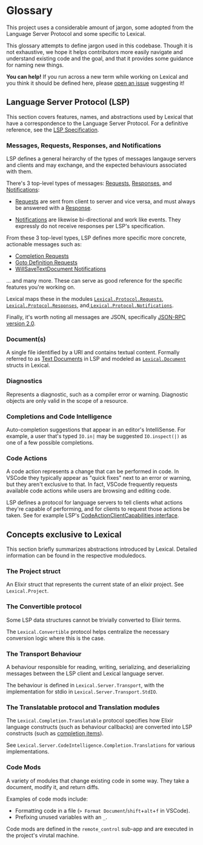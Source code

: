 # Glossary
This project uses a considerable amount of jargon, some adopted from the Language Server Protocol and some specific to Lexical.

This glossary attempts to define jargon used in this codebase.
Though it is not exhaustive, we hope it helps contributors more easily navigate and understand existing code and the goal, and that it provides some guidance for naming new things.

**You can help!** If you run across a new term while working on Lexical and you think it should be defined here, please [open an issue](https://github.com/lexical-lsp/lexical/issues) suggesting it!

## Language Server Protocol (LSP)

This section covers features, names, and abstractions used by Lexical that have a correspondence to the Language Server Protocol. For a definitive reference, see the [LSP Specification](https://microsoft.github.io/language-server-protocol/specifications/specification-current).

### Messages, Requests, Responses, and Notifications

LSP defines a general heirarchy of the types of messages langauge servers and clients and may exchange, and the expected behaviours associated with them.

There's 3 top-level types of messages: [Requests](https://microsoft.github.io/language-server-protocol/specifications/lsp/3.17/specification/#requestMessage), [Responses](https://microsoft.github.io/language-server-protocol/specifications/lsp/3.17/specification/#responseMessage), and [Notifications](https://microsoft.github.io/language-server-protocol/specifications/lsp/3.17/specification/#notificationMessage):

- [Requests](https://microsoft.github.io/language-server-protocol/specifications/lsp/3.17/specification/#requestMessage) are sent from client to server and vice versa, and must always be answered with a [Response](https://microsoft.github.io/language-server-protocol/specifications/lsp/3.17/specification/#responseMessage).

- [Notifications](https://microsoft.github.io/language-server-protocol/specifications/lsp/3.17/specification/#notificationMessage) are likewise bi-directional and work like events. They expressly do not receive responses per LSP's specification.

From these 3 top-level types, LSP defines more specific more concrete, actionable messages such as:
- [Completion Requests](https://microsoft.github.io/language-server-protocol/specifications/lsp/3.17/specification/#textDocument_completion)
- [Goto Definition Requests](https://microsoft.github.io/language-server-protocol/specifications/lsp/3.17/specification/#textDocument_definition)
- [WillSaveTextDocument Notifications](https://microsoft.github.io/language-server-protocol/specifications/lsp/3.17/specification/#textDocument_willSave)

... and many more. These can serve as good reference for the specific features you're working on.

Lexical maps these in the modules [`Lexical.Protocol.Requests`](https://github.com/lexical-lsp/lexical/blob/main/apps/protocol/lib/lexical/protocol/requests.ex), [`Lexical.Protocol.Responses`](https://github.com/lexical-lsp/lexical/blob/main/apps/protocol/lib/lexical/protocol/responses.ex), and[ `Lexical.Protocol.Notifications`](https://github.com/lexical-lsp/lexical/blob/main/apps/protocol/lib/lexical/protocol/notifications.ex).

Finally, it's worth noting all messages are JSON, specifically [JSON-RPC version 2.0](https://www.jsonrpc.org/specification).

### Document(s)

A single file identified by a URI and contains textual content. Formally referred to as [Text Documents](https://microsoft.github.io/language-server-protocol/specifications/lsp/3.17/specification/#textDocuments) in LSP and modeled as [`Lexical.Document`](https://github.com/lexical-lsp/lexical/blob/main/projects/lexical_shared/lib/lexical/document.ex) structs in Lexical.

### Diagnostics

Represents a diagnostic, such as a compiler error or warning. Diagnostic objects are only valid in the scope of a resource.

### Completions and Code Intelligence

Auto-completion suggestions that appear in an editor's IntelliSense. For example, a user that's typed `IO.in|` may be suggested `IO.inspect(|)` as one of a few possible completions.

### Code Actions

A code action represents a change that can be performed in code. In VSCode they typically appear as "quick fixes" next to an error or warning, but they aren't exclusive to that. In fact, VSCode frequently requests available code actions while users are browsing and editing code.

LSP defines a protocol for language servers to tell clients what actions they're capable of performing, and for clients to request those actions be taken. See for example LSP's [CodeActionClientCapabilities interface](https://microsoft.github.io/language-server-protocol/specifications/lsp/3.17/specification/#codeActionClientCapabilities).

## Concepts exclusive to Lexical

This section briefly summarizes abstractions introduced by Lexical. Detailed information can be found in the respective moduledocs.

### The Project struct

An Elixir struct that represents the current state of an elixir project. See `Lexical.Project`.

### The Convertible protocol

Some LSP data structures cannot be trivially converted to Elixir terms.

The `Lexical.Convertible` protocol helps centralize the necessary conversion logic where this is the case.

### The Transport Behaviour

A behaviour responsible for reading, writing, serializing, and deserializing messages between the LSP client and Lexical language server.

The behaviour is defined in `Lexical.Server.Transport`, with the implementation for stdio in `Lexical.Server.Transport.StdIO`.

### The Translatable protocol and Translation modules

The `Lexical.Completion.Translatable` protocol specifies how Elixir language constructs (such as behaviour callbacks) are converted into LSP constructs (such as [completion items](https://microsoft.github.io/language-server-protocol/specifications/lsp/3.17/specification/#completionItem)).

See `Lexical.Server.CodeIntelligence.Completion.Translations` for various implementations.

### Code Mods

A variety of modules that change existing code in some way. They take a document, modify it, and return diffs.

Examples of code mods include:
 * Formatting code in a file (`> Format Document`/`shift`+`alt`+`f` in VSCode).
 * Prefixing unused variables with an `_`.

Code mods are defined in the `remote_control` sub-app and are executed in the project's virutal machine.
